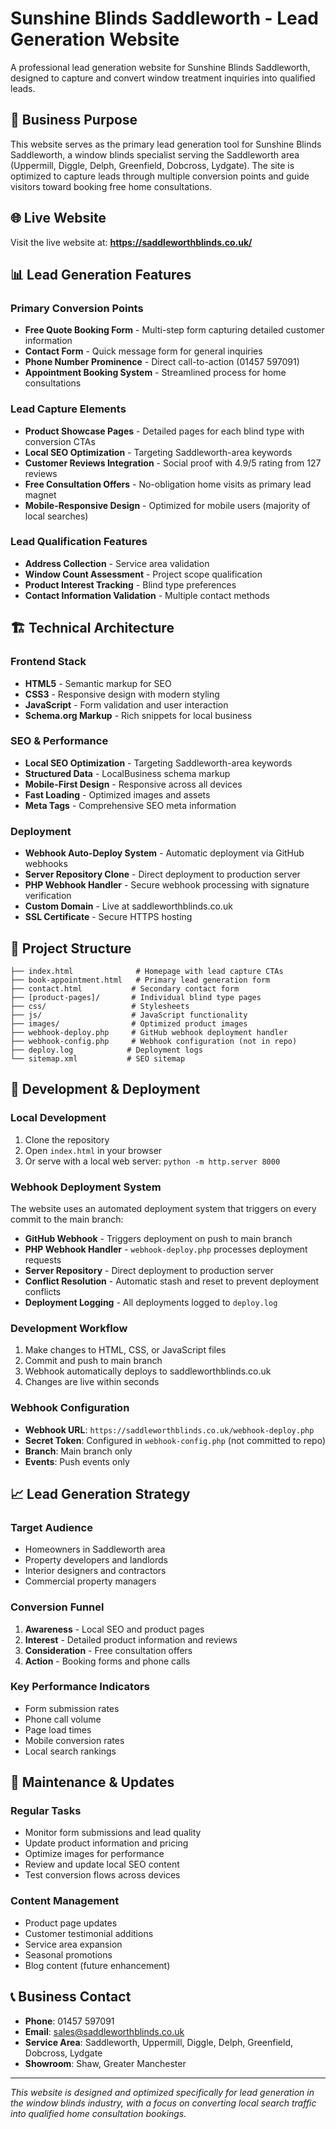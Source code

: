 # Sunshine Blinds Saddleworth - Lead Generation Website

A professional lead generation website for Sunshine Blinds Saddleworth, designed to capture and convert window treatment inquiries into qualified leads.

## 🎯 Business Purpose
This website serves as the primary lead generation tool for Sunshine Blinds Saddleworth, a window blinds specialist serving the Saddleworth area (Uppermill, Diggle, Delph, Greenfield, Dobcross, Lydgate). The site is optimized to capture leads through multiple conversion points and guide visitors toward booking free home consultations.

## 🌐 Live Website
Visit the live website at: **https://saddleworthblinds.co.uk/**

## 📊 Lead Generation Features

### Primary Conversion Points
- **Free Quote Booking Form** - Multi-step form capturing detailed customer information
- **Contact Form** - Quick message form for general inquiries
- **Phone Number Prominence** - Direct call-to-action (01457 597091)
- **Appointment Booking System** - Streamlined process for home consultations

### Lead Capture Elements
- **Product Showcase Pages** - Detailed pages for each blind type with conversion CTAs
- **Local SEO Optimization** - Targeting Saddleworth-area keywords
- **Customer Reviews Integration** - Social proof with 4.9/5 rating from 127 reviews
- **Free Consultation Offers** - No-obligation home visits as primary lead magnet
- **Mobile-Responsive Design** - Optimized for mobile users (majority of local searches)

### Lead Qualification Features
- **Address Collection** - Service area validation
- **Window Count Assessment** - Project scope qualification
- **Product Interest Tracking** - Blind type preferences
- **Contact Information Validation** - Multiple contact methods

## 🏗️ Technical Architecture

### Frontend Stack
- **HTML5** - Semantic markup for SEO
- **CSS3** - Responsive design with modern styling
- **JavaScript** - Form validation and user interaction
- **Schema.org Markup** - Rich snippets for local business

### SEO & Performance
- **Local SEO Optimization** - Targeting Saddleworth-area keywords
- **Structured Data** - LocalBusiness schema markup
- **Mobile-First Design** - Responsive across all devices
- **Fast Loading** - Optimized images and assets
- **Meta Tags** - Comprehensive SEO meta information

### Deployment
- **Webhook Auto-Deploy System** - Automatic deployment via GitHub webhooks
- **Server Repository Clone** - Direct deployment to production server
- **PHP Webhook Handler** - Secure webhook processing with signature verification
- **Custom Domain** - Live at saddleworthblinds.co.uk
- **SSL Certificate** - Secure HTTPS hosting

## 📁 Project Structure
```
├── index.html              # Homepage with lead capture CTAs
├── book-appointment.html   # Primary lead generation form
├── contact.html           # Secondary contact form
├── [product-pages]/       # Individual blind type pages
├── css/                   # Stylesheets
├── js/                    # JavaScript functionality
├── images/                # Optimized product images
├── webhook-deploy.php     # GitHub webhook deployment handler
├── webhook-config.php     # Webhook configuration (not in repo)
├── deploy.log            # Deployment logs
└── sitemap.xml           # SEO sitemap
```

## 🚀 Development & Deployment

### Local Development
1. Clone the repository
2. Open `index.html` in your browser
3. Or serve with a local web server: `python -m http.server 8000`

### Webhook Deployment System
The website uses an automated deployment system that triggers on every commit to the main branch:

- **GitHub Webhook** - Triggers deployment on push to main branch
- **PHP Webhook Handler** - `webhook-deploy.php` processes deployment requests
- **Server Repository** - Direct deployment to production server
- **Conflict Resolution** - Automatic stash and reset to prevent deployment conflicts
- **Deployment Logging** - All deployments logged to `deploy.log`

### Development Workflow
1. Make changes to HTML, CSS, or JavaScript files
2. Commit and push to main branch
3. Webhook automatically deploys to saddleworthblinds.co.uk
4. Changes are live within seconds

### Webhook Configuration
- **Webhook URL**: `https://saddleworthblinds.co.uk/webhook-deploy.php`
- **Secret Token**: Configured in `webhook-config.php` (not committed to repo)
- **Branch**: Main branch only
- **Events**: Push events only

## 📈 Lead Generation Strategy

### Target Audience
- Homeowners in Saddleworth area
- Property developers and landlords
- Interior designers and contractors
- Commercial property managers

### Conversion Funnel
1. **Awareness** - Local SEO and product pages
2. **Interest** - Detailed product information and reviews
3. **Consideration** - Free consultation offers
4. **Action** - Booking forms and phone calls

### Key Performance Indicators
- Form submission rates
- Phone call volume
- Page load times
- Mobile conversion rates
- Local search rankings

## 🔧 Maintenance & Updates

### Regular Tasks
- Monitor form submissions and lead quality
- Update product information and pricing
- Optimize images for performance
- Review and update local SEO content
- Test conversion flows across devices

### Content Management
- Product page updates
- Customer testimonial additions
- Service area expansion
- Seasonal promotions
- Blog content (future enhancement)

## 📞 Business Contact
- **Phone**: 01457 597091
- **Email**: sales@saddleworthblinds.co.uk
- **Service Area**: Saddleworth, Uppermill, Diggle, Delph, Greenfield, Dobcross, Lydgate
- **Showroom**: Shaw, Greater Manchester

---

*This website is designed and optimized specifically for lead generation in the window blinds industry, with a focus on converting local search traffic into qualified home consultation bookings.*